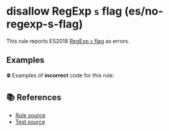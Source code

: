 # disallow RegExp `s` flag (es/no-regexp-s-flag)

This rule reports ES2018 [RegExp `s` flag](https://github.com/tc39/proposal-regexp-dotall-flag#readme) as errors.

## Examples

⛔ Examples of **incorrect** code for this rule:

<eslint-playground type="bad" code="/*eslint es/no-regexp-s-flag: error */
const r1 = /./s
" />

## 📚 References

- [Rule source](https://github.com/mysticatea/eslint-plugin-es/blob/v1.3.1/lib/rules/no-regexp-s-flag.js)
- [Test source](https://github.com/mysticatea/eslint-plugin-es/blob/v1.3.1/tests/lib/rules/no-regexp-s-flag.js)
